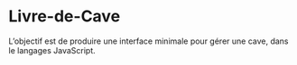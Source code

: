 # Livre-de-Cave
L’objectif  est de produire une interface minimale pour gérer une cave, dans le langages JavaScript.
